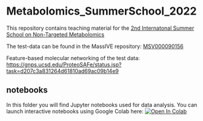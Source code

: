 # Metabolomics_SummerSchool_2022
This repository contains teaching material for the [2nd Internatonal Summer School on Non-Targeted Metabolomics](https://www.functional-metabolomics.com/metabosummerschool2022)</br>

The test-data can be found in the MassIVE repository: [MSV000090156](https://massive.ucsd.edu/ProteoSAFe/dataset.jsp?task=06bd49807caa4390961fb827606a8696) </br>

Feature-based molecular networking of the test data: https://gnps.ucsd.edu/ProteoSAFe/status.jsp?task=d207c3a831264d61810ad69ac09b14e9 </br>
## notebooks
In this folder you will find Jupyter notebooks used for data analysis. You can launch interactive notebooks using Google Colab here: 
[![Open In Colab](https://colab.research.google.com/assets/colab-badge.svg)](https://colab.research.google.com/github/Functional-Metabolomics-Lab/Metabolomics_SummerSchool_2022/blob/main/)

